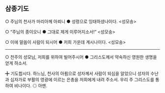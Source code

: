 ## 삼종기도

○ 주님의 천사가 마리아께 아뢰니
● 성령으로 잉태하셨나이다.
    <성모송>

○ “주님의 종이오니
● 그대로 제게 이루어지소서!”
    <성모송>

○ 이에 말씀이 사람이 되시어
● 저희 가운데 계시나이다.
    <성모송>

---

○ 천주의 성모님, 저희를 위하여 빌어주시어
● 그리스도께서 약속하신 영원한 생명을 얻게 하소서.

╋ 기도합시다.
    하느님, 천사의 아룀으로
    성자께서 사람이 되심을 알았으니
    성자의 수난과 십자가로
    부활의 영광에 이르는 은총을
    저희에게 내려 주소서.
    우리 주 그리스도를 통하여 비나이다.
◎ 아멘.
